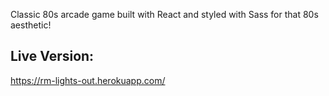 Classic 80s arcade game built with React and styled with Sass for that 80s aesthetic!

## Live Version: 

https://rm-lights-out.herokuapp.com/
